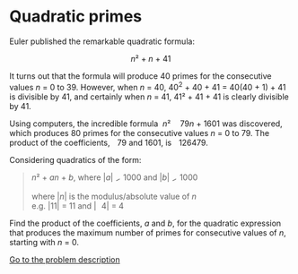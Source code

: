 Quadratic primes
================

<p>Euler published the remarkable quadratic formula:</p>
<p style='text-align:center;'><i>n</i>&sup2; + <i>n</i> + 41</p>
<p>It turns out that the formula will produce 40 primes for the consecutive values <i>n</i> = 0 to 39. However, when <i>n</i> = 40, 40<sup>2</sup> + 40 + 41 = 40(40 + 1) + 41 is divisible by 41, and certainly when <i>n</i> = 41, 41&sup2; + 41 + 41 is clearly divisible by 41.</p>
<p>Using computers, the incredible formula &nbsp;<i>n</i>&sup2; <img src='images/symbol_minus.gif' width='9' height='3' alt='&minus;' border='0' style='vertical-align:middle;' /> 79<i>n</i> + 1601 was discovered, which produces 80 primes for the consecutive values <i>n</i> = 0 to 79. The product of the coefficients, <img src='images/symbol_minus.gif' width='9' height='3' alt='&minus;' border='0' style='vertical-align:middle;' />79 and 1601, is <img src='images/symbol_minus.gif' width='9' height='3' alt='&minus;' border='0' style='vertical-align:middle;' />126479.</p>
<p>Considering quadratics of the form:</p>
<blockquote>
<i>n</i>&sup2; + <i>an</i> + <i>b</i>, where |<i>a</i>| <img src='images/symbol_lt.gif' width='10' height='10' alt='&lt;' border='0' style='vertical-align:middle;' /> 1000 and |<i>b</i>| <img src='images/symbol_lt.gif' width='10' height='10' alt='&lt;' border='0' style='vertical-align:middle;' /> 1000<br /><br />
<div class='info' style='text-align:left;'>where |<i>n</i>| is the modulus/absolute value of <i>n</i><br />e.g. |11| = 11 and |<img src='images/symbol_minus.gif' width='9' height='3' alt='&minus;' border='0' style='vertical-align:middle;' />4| = 4</div>
</blockquote>
<p>Find the product of the coefficients, <i>a</i> and <i>b</i>, for the quadratic expression that produces the maximum number of primes for consecutive values of <i>n</i>, starting with <i>n</i> = 0.</p>



[Go to the problem description](http://projecteuler.net/problem=27)
